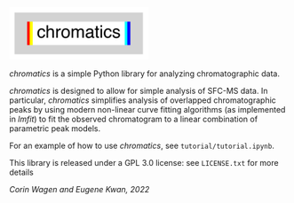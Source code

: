 <img src='logo/logo.png' width=250>

*chromatics* is a simple Python library for analyzing chromatographic data.

*chromatics* is designed to allow for simple analysis of SFC-MS data. 
In particular, *chromatics* simplifies analysis of overlapped chromatographic peaks 
by using modern non-linear curve fitting algorithms (as implemented in *lmfit*) to fit the observed chromatogram to a linear combination
of parametric peak models.

For an example of how to use *chromatics*, see ``tutorial/tutorial.ipynb``.

This library is released under a GPL 3.0 license: see ``LICENSE.txt`` for more details

*Corin Wagen and Eugene Kwan, 2022*
